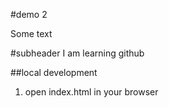 #demo 2

Some text

#subheader
I am learning github

##local development
1. open index.html in your browser


